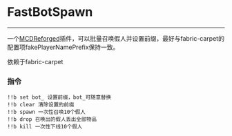 # FastBotSpawn
-----

一个[MCDReforged](https://github.com/Fallen-Breath/MCDReforged)插件，可以批量召唤假人并设置前缀，最好与fabric-carpet的配置项fakePlayerNamePrefix保持一致。

依赖于fabric-carpet

### 指令
```
!!b set bot_ 设置前缀，bot_可随意替换
!!b clear 清除设置的前缀
!!b spawn 一次性召唤10个假人
!!b drop 召唤出的假人丢出全部物品
!!b kill 一次性下线10个假人
```
